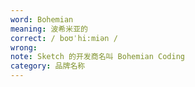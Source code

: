 ```yaml
---
word: Bohemian
meaning: 波希米亚的
correct: / boʊˈhi:miən /
wrong:
note: Sketch 的开发商名叫 Bohemian Coding
category: 品牌名称
---
```

